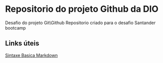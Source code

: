 # Repositorio do projeto Github da DIO
Desafio do projeto Git\Github
Repositorio criado para o desafio 
Santander bootcamp 

## Links úteis
[Sintaxe Basica Markdown](https://www.markdownguide.org/basic-syntax/)
